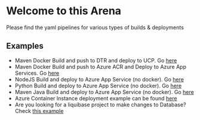 # Welcome to this Arena

Please find the yaml pipelines for various types of builds & deployments

## Examples
- Maven Docker Build and push to DTR and deploy to UCP. Go [here](./01.%20maven-dtr-ucp/)
- Maven Docker Build and push to Azure ACR and Deploy to Azure App Services. Go [here](./02.%20maven-acr-azure-app-service/)
- NodeJS Build and deploy to Azure App Service (no docker). Go [here](./03.%20nodejs-native-app-service/)
- Python Build and deploy to Azure App Service (no docker). Go [here](./04.%20python-native-app-service/)
- Maven Java Build and deploy to Azure App Service (no docker). Go [here](./05.%20java-native-app-service/)
- Azure Container Instance deployment example can be found [here](./06.%20aci/)
- Are you looking for a liquibase project to make changes to Database? Check [this example](./07.%20liquibase/)